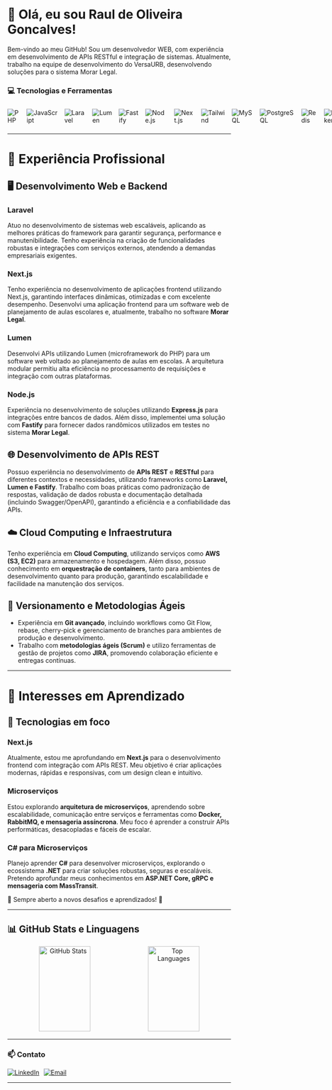 # 👋 Olá, eu sou Raul de Oliveira Goncalves!

Bem-vindo ao meu GitHub! Sou um desenvolvedor WEB, com experiência em desenvolvimento de APIs RESTful e integração de sistemas. Atualmente, trabalho na equipe de desenvolvimento do  VersaURB, desenvolvendo soluções para o sistema Morar Legal.

### 💻 Tecnologias e Ferramentas
<div style="display: flex; gap: 15px; align-items: center;">
  <!-- Languages -->
  <img src="https://img.shields.io/badge/PHP-777BB4?style=for-the-badge&logo=php&logoColor=white" alt="PHP">
  <img src="https://img.shields.io/badge/JavaScript-F7DF1E?style=for-the-badge&logo=javascript&logoColor=black" alt="JavaScript">

  <!-- Backend -->
  <img src="https://img.shields.io/badge/Laravel-FF2D20?style=for-the-badge&logo=laravel&logoColor=white" alt="Laravel">
  <img src="https://img.shields.io/badge/Lumen-FF2D20?style=for-the-badge&logo=laravel&logoColor=white" alt="Lumen">
  <img src="https://img.shields.io/badge/Fastify-000000?style=for-the-badge&logo=fastify&logoColor=white" alt="Fastify">
  <img src="https://img.shields.io/badge/Node.js-339933?style=for-the-badge&logo=node.js&logoColor=white" alt="Node.js">

  <!-- Frontend -->
  <img src="https://img.shields.io/badge/Next.js-000000?style=for-the-badge&logo=next.js&logoColor=white" alt="Next.js">
  <img src="https://img.shields.io/badge/Tailwind_CSS-38B2AC?style=for-the-badge&logo=tailwind-css&logoColor=white" alt="Tailwind">
  
  <!-- DB -->
  <img src="https://img.shields.io/badge/MySQL-4479A1?style=for-the-badge&logo=mysql&logoColor=white" alt="MySQL">
  <img src="https://img.shields.io/badge/PostgreSQL-336791?style=for-the-badge&logo=postgresql&logoColor=white" alt="PostgreSQL">
  <img src="https://img.shields.io/badge/Redis-DC382D?style=for-the-badge&logo=redis&logoColor=white" alt="Redis">

  <!-- Others -->
  <img src="https://img.shields.io/badge/Docker-2496ED?style=for-the-badge&logo=docker&logoColor=white" alt="Docker">
  <img src="https://img.shields.io/badge/Swagger-85EA2D?style=for-the-badge&logo=swagger&logoColor=black" alt="Swagger">
  <img src="https://img.shields.io/badge/Git-F05032?style=for-the-badge&logo=git&logoColor=white" alt="Git">
  <img src="https://img.shields.io/badge/AWS-232F3E?style=for-the-badge&logo=amazon-aws&logoColor=white" alt="AWS S3">
</div>

---

# 💼 Experiência Profissional

## 🖥️ Desenvolvimento Web e Backend

### Laravel
Atuo no desenvolvimento de sistemas web escaláveis, aplicando as melhores práticas do framework para garantir segurança, performance e manutenibilidade. Tenho experiência na criação de funcionalidades robustas e integrações com serviços externos, atendendo a demandas empresariais exigentes.

### Next.js
Tenho experiência no desenvolvimento de aplicações frontend utilizando Next.js, garantindo interfaces dinâmicas, otimizadas e com excelente desempenho. Desenvolvi uma aplicação frontend para um software web de planejamento de aulas escolares e, atualmente, trabalho no software **Morar Legal**.

### Lumen
Desenvolvi APIs utilizando Lumen (microframework do PHP) para um software web voltado ao planejamento de aulas em escolas. A arquitetura modular permitiu alta eficiência no processamento de requisições e integração com outras plataformas.

### Node.js
Experiência no desenvolvimento de soluções utilizando **Express.js** para integrações entre bancos de dados. Além disso, implementei uma solução com **Fastify** para fornecer dados randômicos utilizados em testes no sistema **Morar Legal**.

## 🌐 Desenvolvimento de APIs REST
Possuo experiência no desenvolvimento de **APIs REST** e **RESTful** para diferentes contextos e necessidades, utilizando frameworks como **Laravel, Lumen e Fastify**. Trabalho com boas práticas como padronização de respostas, validação de dados robusta e documentação detalhada (incluindo Swagger/OpenAPI), garantindo a eficiência e a confiabilidade das APIs.

## ☁️ Cloud Computing e Infraestrutura
Tenho experiência em **Cloud Computing**, utilizando serviços como **AWS (S3, EC2)** para armazenamento e hospedagem. Além disso, possuo conhecimento em **orquestração de containers**, tanto para ambientes de desenvolvimento quanto para produção, garantindo escalabilidade e facilidade na manutenção dos serviços.

## 🚀 Versionamento e Metodologias Ágeis
- Experiência em **Git avançado**, incluindo workflows como Git Flow, rebase, cherry-pick e gerenciamento de branches para ambientes de produção e desenvolvimento.
- Trabalho com **metodologias ágeis (Scrum)** e utilizo ferramentas de gestão de projetos como **JIRA**, promovendo colaboração eficiente e entregas contínuas.

---

# 🌱 Interesses em Aprendizado

## 🚀 Tecnologias em foco

### **Next.js**
Atualmente, estou me aprofundando em **Next.js** para o desenvolvimento frontend com integração com APIs REST. Meu objetivo é criar aplicações modernas, rápidas e responsivas, com um design clean e intuitivo.

### **Microserviços**
Estou explorando **arquitetura de microserviços**, aprendendo sobre escalabilidade, comunicação entre serviços e ferramentas como **Docker, RabbitMQ, e mensageria assíncrona**. Meu foco é aprender a construir APIs performáticas, desacopladas e fáceis de escalar.

### **C# para Microserviços**
Planejo aprender **C#** para desenvolver microserviços, explorando o ecossistema **.NET** para criar soluções robustas, seguras e escaláveis. Pretendo aprofundar meus conhecimentos em **ASP.NET Core, gRPC e mensageria com MassTransit**.

📌 Sempre aberto a novos desafios e aprendizados! 🚀

---

## 📊 GitHub Stats e Linguagens

<div align="center">
  <img src="https://github-readme-stats.vercel.app/api?username=raulntjj&show_icons=true&theme=radical" alt="GitHub Stats" style="width: 48%; height: 12rem">
  <img src="https://github-readme-stats.vercel.app/api/top-langs/?username=raulntjj&layout=compact&theme=radical" alt="Top Languages" style="width: 48%; height: 12rem">
</div>

---

### 📫 Contato

<div style="display: flex; gap: 10px;">
  <a href="https://www.linkedin.com/in/raulntjj" target="_blank"><img src="https://img.shields.io/badge/LinkedIn-0077B5?style=for-the-badge&logo=linkedin&logoColor=white" alt="LinkedIn"></a>
  <a href="mailto:raulntjj@dominio.com"><img src="https://img.shields.io/badge/Email-D14836?style=for-the-badge&logo=gmail&logoColor=white" alt="Email"></a>
</div>

---
